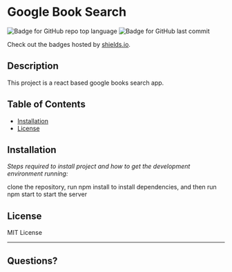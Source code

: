 # Google Book Search
  ![Badge for GitHub repo top language](https://img.shields.io/github/languages/top/jagatston/Google-Book-Search?style=flat&logo=appveyor) ![Badge for GitHub last commit](https://img.shields.io/github/last-commit/jagatston/Google-Book-Search?style=flat&logo=appveyor)
  
  Check out the badges hosted by [shields.io](https://shields.io/).
  
  
  ## Description 
  
  
  This project is a react based google books search app.
  ## Table of Contents
  * [Installation](#installation)
  * [License](#license)
  
  ## Installation
  
  *Steps required to install project and how to get the development environment running:*
  
  clone the repository, run npm install to install dependencies, and then run npm start to start the server
  
  ## License
  
  MIT License
  
  ---
  
  ## Questions?